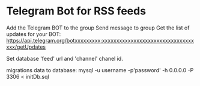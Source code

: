 # Telegram Bot for RSS feeds

Add the Telegram BOT to the group
Send message to group
Get the list of updates for your BOT:
https://api.telegram.org/botxxxxxxxxx:xxxxxxxxxxxxxxxxxxxxxxxxxxxxxxxxxxx/getUpdates

Set database 'feed' url and 'channel' chanel id.

migrations data to database:
mysql -u username -p'password' -h 0.0.0.0 -P 3306 < initDb.sql
